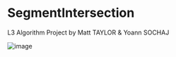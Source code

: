 # SegmentIntersection

L3 Algorithm Project by Matt TAYLOR & Yoann SOCHAJ

![image](https://user-images.githubusercontent.com/51645644/112954969-37332d00-913f-11eb-8e21-9a7b6728d214.png)
